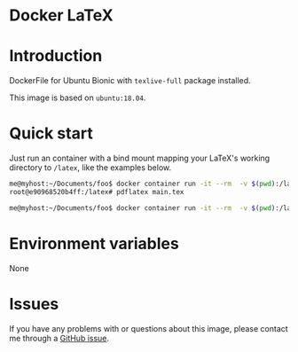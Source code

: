 Docker LaTeX
============

# Introduction

DockerFile for Ubuntu Bionic with `texlive-full` package installed.

This image is based on `ubuntu:18.04`.

# Quick start

Just run an container with a bind mount mapping your LaTeX's working directory to `/latex`, like the examples below.

```bash
me@myhost:~/Documents/foo$ docker container run -it --rm  -v $(pwd):/latex andrespp/latex
root@e90968520b4ff:/latex# pdflatex main.tex
```

```bash
me@myhost:~/Documents/foo$ docker container run -it --rm  -v $(pwd):/latex andrespp/latex pdflatex main.tex
```

# Environment variables

None

# Issues

If you have any problems with or questions about this image, please contact me
through a [GitHub issue](https://github.com/andrespp/docker-latex/issues).

